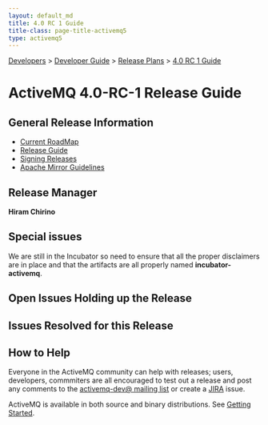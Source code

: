 ```yaml
---
layout: default_md
title: 4.0 RC 1 Guide 
title-class: page-title-activemq5
type: activemq5
---
```


[Developers](developers) > [Developer Guide](developer-guide) > [Release Plans](release-plans) > [4.0 RC 1 Guide](40-rc-1-guide)


ActiveMQ 4.0-RC-1 Release Guide
===============================

General Release Information
---------------------------

*   [Current RoadMap](http://jira.activemq.org/jira/browse/AMQ?report=com.atlassian.jira.plugin.system.project:roadmap-panel)
*   [Release Guide](release-guide)
*   [Signing Releases](http://wiki.apache.org/incubator/SigningReleases)
*   [Apache Mirror Guidelines](http://apache.org/dev/mirrors.html)

Release Manager
---------------

**Hiram Chirino**

Special issues
--------------

We are still in the Incubator so need to ensure that all the proper disclaimers are in place and that the artifacts are all properly named **incubator-activemq**.

Open Issues Holding up the Release
----------------------------------


Issues Resolved for this Release
--------------------------------


How to Help
-----------

Everyone in the ActiveMQ community can help with releases; users, developers, commmiters are all encouraged to test out a release and post any comments to the [activemq-dev@ mailing list](mailing-lists) or create a [JIRA](https://issues.apache.org/activemq/browse/AMQ) issue.

ActiveMQ is available in both source and binary distributions. See [Getting Started](getting-started).


